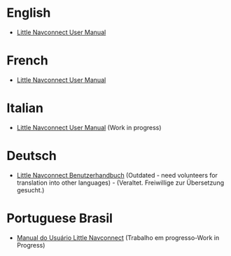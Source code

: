 # English

* [Little Navconnect User Manual](en/README.md)

# French

* [Little Navconnect User Manual](fr/README.md)

# Italian

* [Little Navconnect User Manual](/it/README.md) \(Work in progress\)

# Deutsch

* [Little Navconnect Benutzerhandbuch](de/README.md)  \(Outdated - need volunteers for translation into other languages\) - \(Veraltet. Freiwillige zur Übersetzung gesucht.\)

# Portuguese Brasil

* [Manual do Usuário Little Navconnect](/pt_BR/README.md) \(Trabalho em progresso-Work in Progress\) 



